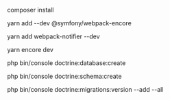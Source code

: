 composer install

yarn add --dev @symfony/webpack-encore

yarn add webpack-notifier --dev

yarn encore dev

php bin/console doctrine:database:create

php bin/console doctrine:schema:create

php bin/console doctrine:migrations:version --add --all
